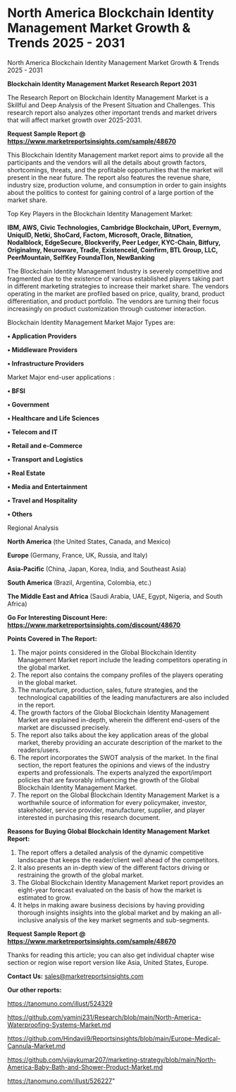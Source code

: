 # North America Blockchain Identity Management Market Growth & Trends 2025 - 2031
North America Blockchain Identity Management Market Growth & Trends 2025 - 2031

<strong>Blockchain Identity Management Market Research Report 2031</strong>

The Research Report on Blockchain Identity Management Market is a Skillful and Deep Analysis of the Present Situation and Challenges. This research report also analyzes other important trends and market drivers that will affect market growth over 2025-2031.

<strong>Request Sample Report @ <a href=https://www.marketreportsinsights.com/sample/48670>https://www.marketreportsinsights.com/sample/48670</a></strong>

This Blockchain Identity Management market report aims to provide all the participants and the vendors will all the details about growth factors, shortcomings, threats, and the profitable opportunities that the market will present in the near future. The report also features the revenue share, industry size, production volume, and consumption in order to gain insights about the politics to contest for gaining control of a large portion of the market share.

Top Key Players in the Blockchain Identity Management Market:

<strong>IBM, AWS, Civic Technologies, Cambridge Blockchain, UPort, Evernym, UniquID, Netki, ShoCard, Factom, Microsoft, Oracle, Bitnation, Nodalblock, EdgeSecure, Blockverify, Peer Ledger, KYC-Chain, Bitfury, Originalmy, Neuroware, Tradle, Existenceid, Coinfirm, BTL Group, LLC, PeerMountain, SelfKey FoundaTIon, NewBanking</strong>

The Blockchain Identity Management Industry is severely competitive and fragmented due to the existence of various established players taking part in different marketing strategies to increase their market share. The vendors operating in the market are profiled based on price, quality, brand, product differentiation, and product portfolio. The vendors are turning their focus increasingly on product customization through customer interaction.

Blockchain Identity Management Market Major Types are:

<strong>•  Application Providers

•  Middleware Providers

•  Infrastructure Providers</strong>

Market Major end-user applications :

<strong>•  BFSI

•  Government

•  Healthcare and Life Sciences

•  Telecom and IT

•  Retail and e-Commerce

•  Transport and Logistics

•  Real Estate

•  Media and Entertainment

•  Travel and Hospitality

•  Others</strong>

Regional Analysis

</u><strong><b>North America</b></strong> (the United States, Canada, and Mexico)

<strong><b>Europe </b></strong>(Germany, France, UK, Russia, and Italy)

<strong><b>Asia-Pacific</b></strong> (China, Japan, Korea, India, and Southeast Asia)

<strong><b>South America</b></strong> (Brazil, Argentina, Colombia, etc.)

<strong><b>The Middle East and Africa</b></strong> (Saudi Arabia, UAE, Egypt, Nigeria, and South Africa)

<strong>Go For Interesting Discount Here: <a href=https://www.marketreportsinsights.com/discount/48670>https://www.marketreportsinsights.com/discount/48670</a></strong>

<strong>Points Covered in The Report:</strong>
<ol>
  <li>The major points considered in the Global Blockchain Identity Management Market report include the leading competitors operating in the global market.</li>
  <li>The report also contains the company profiles of the players operating in the global market.</li>
  <li>The manufacture, production, sales, future strategies, and the technological capabilities of the leading manufacturers are also included in the report.</li>
  <li>The growth factors of the Global Blockchain Identity Management Market are explained in-depth, wherein the different end-users of the market are discussed precisely.</li>
  <li>The report also talks about the key application areas of the global market, thereby providing an accurate description of the market to the readers/users.</li>
  <li>The report incorporates the SWOT analysis of the market. In the final section, the report features the opinions and views of the industry experts and professionals. The experts analyzed the export/import policies that are favorably influencing the growth of the Global Blockchain Identity Management Market.</li>
  <li>The report on the Global Blockchain Identity Management Market is a worthwhile source of information for every policymaker, investor, stakeholder, service provider, manufacturer, supplier, and player interested in purchasing this research document.</li>
</ol>
<strong>Reasons for Buying Global Blockchain Identity Management Market Report:</strong>

<ol>
  <li>The report offers a detailed analysis of the dynamic competitive landscape that keeps the reader/client well ahead of the competitors.</li>
  <li>It also presents an in-depth view of the different factors driving or restraining the growth of the global market.</li>
  <li>The Global Blockchain Identity Management Market report provides an eight-year forecast evaluated on the basis of how the market is estimated to grow.</li>
  <li>It helps in making aware business decisions by having providing thorough insights insights into the global market and by making an all-inclusive analysis of the key market segments and sub-segments.</li>
</ol>
<strong>Request Sample Report @ <a href=https://www.marketreportsinsights.com/sample/48670>https://www.marketreportsinsights.com/sample/48670</a></strong>


Thanks for reading this article; you can also get individual chapter wise section or region wise report version like Asia, United States, Europe.

<strong>Contact Us:</strong>
sales@marketreportsinsights.com

<strong>Our other reports:</strong>

<a href=https://tanomuno.com/illust/524329>https://tanomuno.com/illust/524329</a>

<a href=https://github.com/yamini231/Research/blob/main/North-America-Waterproofing-Systems-Market.md>https://github.com/yamini231/Research/blob/main/North-America-Waterproofing-Systems-Market.md</a>

<a href=https://github.com/Hindavii9/Reportsinsights/blob/main/Europe-Medical-Cannula-Market.md>https://github.com/Hindavii9/Reportsinsights/blob/main/Europe-Medical-Cannula-Market.md</a>

<a href=https://github.com/vijaykumar207/marketing-strategy/blob/main/North-America-Baby-Bath-and-Shower-Product-Market.md>https://github.com/vijaykumar207/marketing-strategy/blob/main/North-America-Baby-Bath-and-Shower-Product-Market.md</a>

<a href=https://tanomuno.com/illust/526227>https://tanomuno.com/illust/526227</a>"

